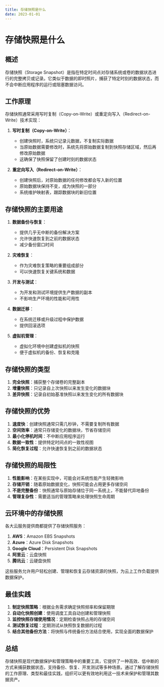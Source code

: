 ```yaml
---
title: 存储快照是什么
date: 2023-01-01
---
```


# 存储快照是什么

## 概述

存储快照（Storage Snapshot）是指在特定时间点对存储系统或卷的数据状态进行的完整拷贝或记录。它类似于数据的即时照片，捕获了特定时刻的数据状态，而不会中断应用程序的运行或阻塞数据访问。

## 工作原理

存储快照通常采用写时复制（Copy-on-Write）或重定向写入（Redirect-on-Write）技术实现：

1. **写时复制（Copy-on-Write）**：
   - 创建快照时，系统只记录元数据，不复制实际数据
   - 当原始数据需要修改时，系统先将原始数据复制到快照存储区域，然后再修改原始数据
   - 这确保了快照保留了创建时刻的数据状态

2. **重定向写入（Redirect-on-Write）**：
   - 创建快照后，对原始数据的任何修改都会写入新的位置
   - 原始数据块保持不变，成为快照的一部分
   - 系统维护映射表，跟踪数据块的新旧位置

## 存储快照的主要用途

1. **数据备份与恢复**：
   - 提供几乎无中断的备份解决方案
   - 允许快速恢复到之前的数据状态
   - 减少备份窗口时间

2. **灾难恢复**：
   - 作为灾难恢复策略的重要组成部分
   - 可以快速恢复关键系统和数据

3. **开发与测试**：
   - 为开发和测试环境提供生产数据的副本
   - 不影响生产环境的性能和可用性

4. **数据迁移**：
   - 在系统迁移或升级过程中保护数据
   - 提供回滚选项

5. **虚拟机管理**：
   - 虚拟化环境中创建虚拟机的快照
   - 便于虚拟机的备份、恢复和克隆

## 存储快照的类型

1. **完全快照**：捕获整个存储卷的完整副本
2. **增量快照**：只记录自上次快照以来发生变化的数据块
3. **差异快照**：记录自初始基准快照以来发生变化的所有数据块

## 存储快照的优势

1. **速度快**：创建快照通常只需几秒钟，不需要复制所有数据
2. **空间效率**：通常只存储变化的数据块，节省存储空间
3. **最小化停机时间**：不中断应用程序运行
4. **数据一致性**：提供特定时间点的一致性视图
5. **简化恢复过程**：允许快速恢复到之前的数据状态

## 存储快照的局限性

1. **性能影响**：在某些实现中，可能会对系统性能产生轻微影响
2. **存储开销**：随着原始数据变化，快照可能会占用更多存储空间
3. **不是完整备份**：快照通常与原始存储位于同一系统上，不能替代异地备份
4. **管理复杂性**：需要适当的管理策略来处理快照生命周期

## 云环境中的存储快照

各大云服务提供商都提供了存储快照服务：

1. **AWS**：Amazon EBS Snapshots
2. **Azure**：Azure Disk Snapshots
3. **Google Cloud**：Persistent Disk Snapshots
4. **阿里云**：云盘快照
5. **腾讯云**：云硬盘快照

这些服务允许用户轻松创建、管理和恢复云存储资源的快照，为云上工作负载提供数据保护。

## 最佳实践

1. **制定快照策略**：根据业务需求确定快照频率和保留期限
2. **自动化快照创建**：使用调度工具自动创建和管理快照
3. **监控快照存储使用情况**：定期检查快照占用的存储空间
4. **测试恢复过程**：定期测试从快照恢复数据的过程
5. **结合其他备份方法**：将快照与传统备份方法结合使用，实现全面的数据保护

## 总结

存储快照是现代数据保护和管理策略中的重要工具，它提供了一种高效、低中断的方式来捕获数据状态，支持备份、恢复、开发测试等多种场景。通过了解存储快照的工作原理、类型和最佳实践，组织可以更有效地利用这一技术来保护和管理其数据资产。